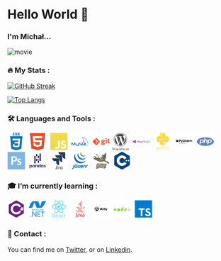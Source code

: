 # Hello World 👋
### I'm Michał...

![movie](https://user-images.githubusercontent.com/70093878/182402618-bea3f044-ae12-476d-a1db-4aa9427a7fed.gif)

### :fire: My Stats :
[![GitHub Streak](http://github-readme-streak-stats.herokuapp.com?user=MichalTalaga17&theme=dark-smoky&background=000000)](https://git.io/streak-stats)


[![Top Langs](https://github-readme-stats.vercel.app/api/top-langs/?username=michaltalaga17&layout=compact&theme=github_dark)](https://github.com/anuraghazra/github-readme-stats)

### :hammer_and_wrench: Languages and Tools :
<div>
  <img src="https://github.com/devicons/devicon/blob/master/icons/css3/css3-plain-wordmark.svg"  title="CSS3" alt="CSS" width="40" height="40"/>&nbsp;
  <img src="https://github.com/devicons/devicon/blob/master/icons/html5/html5-plain.svg" title="HTML5" alt="HTML" width="40" height="40"/>&nbsp;
  <img src="https://github.com/devicons/devicon/blob/master/icons/javascript/javascript-plain.svg" title="JavaScript" alt="JavaScript" width="40" height="40"/>&nbsp;
  <img src="https://github.com/devicons/devicon/blob/master/icons/mysql/mysql-plain-wordmark.svg" title="MySQL"  alt="MySQL" width="40" height="40"/>&nbsp;
  <img src="https://github.com/devicons/devicon/blob/master/icons/git/git-plain-wordmark.svg" title="Git" **alt="Git" width="40" height="40"/>
  <img src="https://github.com/devicons/devicon/blob/master/icons/wordpress/wordpress-plain-wordmark.svg" title="wordpress" alt="wordpress" width="40" height="40"/>&nbsp;
  <img src="https://github.com/devicons/devicon/blob/master/icons/visualstudio/visualstudio-plain-wordmark.svg" title="visualstudio" alt="visualstudio" width="40" height="40"/>&nbsp;
  <img src="https://github.com/devicons/devicon/blob/master/icons/python/python-plain-wordmark.svg" title="python" alt="python" width="40" height="40"/>&nbsp;
 <img src="https://github.com/devicons/devicon/blob/master/icons/pycharm/pycharm-plain-wordmark.svg" title="pycharm" alt="pycharm" width="40" height="40"/>&nbsp;
 <img src="https://github.com/devicons/devicon/blob/master/icons/php/php-plain.svg" title="php" alt="php" width="40" height="40"/>&nbsp;
 <img src="https://github.com/devicons/devicon/blob/master/icons/photoshop/photoshop-plain.svg" title="photoshop" alt="photoshop" width="40" height="40"/>&nbsp;
 <img src="https://github.com/devicons/devicon/blob/master/icons/pandas/pandas-original-wordmark.svg" title="pandas" alt="pandas" width="40" height="40"/>&nbsp;
 <img src="https://github.com/devicons/devicon/blob/master/icons/jira/jira-plain-wordmark.svg" title="jira" alt="jira" width="40" height="40"/>&nbsp;
 <img src="https://github.com/devicons/devicon/blob/master/icons/jquery/jquery-plain-wordmark.svg" title="jquery" alt="jquery" width="40" height="40"/>&nbsp;
 <img src="https://github.com/devicons/devicon/blob/master/icons/gimp/gimp-plain-wordmark.svg" title="gimp" alt="gimp" width="40" height="40"/>&nbsp;
 <img src="https://github.com/devicons/devicon/blob/master/icons/cplusplus/cplusplus-plain.svg" title="cpp" alt="cpp" width="40" height="40"/>&nbsp;
</div>



 ### :mortar_board: I’m currently learning : 
 <div>

 <img src="https://github.com/devicons/devicon/blob/master/icons/csharp/csharp-plain.svg" title="csharp" alt="csharp" width="40" height="40"/>&nbsp;
 <img src="https://github.com/devicons/devicon/blob/master/icons/dot-net/dot-net-plain-wordmark.svg" title="dotnet" alt="dotnet" width="40" height="40"/>&nbsp;
 <img src="https://github.com/devicons/devicon/blob/master/icons/react/react-original-wordmark.svg" title="React" alt="React" width="40" height="40"/>&nbsp;
 <img src="https://github.com/devicons/devicon/blob/master/icons/java/java-plain-wordmark.svg" title="Java" alt="Java" width="40" height="40"/>&nbsp;
 <img src="https://github.com/devicons/devicon/blob/master/icons/unity/unity-original-wordmark.svg" title="Unity" alt="Unity" width="40" height="40"/>&nbsp;
 <img src="https://github.com/devicons/devicon/blob/master/icons/nodejs/nodejs-plain-wordmark.svg" title="NodeJS" alt="NodeJS" width="40" height="40"/>&nbsp;
 <img src="https://github.com/devicons/devicon/blob/master/icons/typescript/typescript-plain.svg" title="TypeScript" alt="TypeScript" width="40" height="40"/>&nbsp;
</div>

### 💬 Contact  :
You can find me on [Twitter], 
or on [Linkedin].


[Twitter]: https://twitter.com/michal_talaga
[Linkedin]: https://www.linkedin.com/in/micha%C5%82-talaga-a25054247

